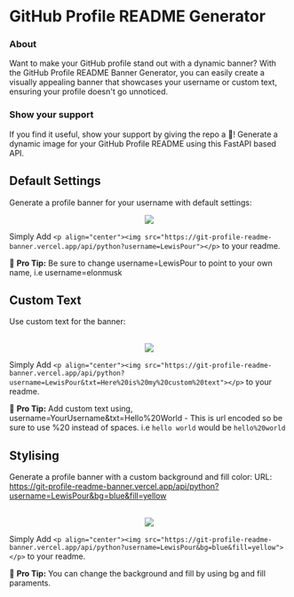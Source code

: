 # GitHub Profile README Generator
### About
<p>Want to make your GitHub profile stand out with a dynamic banner? With the GitHub Profile README Banner Generator, you can easily create a visually appealing banner that showcases your username or custom text, ensuring your profile doesn't go unnoticed.</p>

### Show your support
If you find it useful, show your support by giving the repo a 🌟!
Generate a dynamic image for your GitHub Profile README using this FastAPI based API.

## Default Settings
Generate a profile banner for your username with default settings:
<p align="center"><img src="https://git-profile-readme-banner.vercel.app/api/python?username=LewisPour"></p>

Simply Add ```<p align="center"><img src="https://git-profile-readme-banner.vercel.app/api/python?username=LewisPour"></p>``` to your readme. 
<br>

🚀 **Pro Tip:**  Be sure to change username=LewisPour to point to your own name, i.e username=elonmusk
## Custom Text
Use custom text for the banner:
<br>
<br>
<p align="center"><img src="https://git-profile-readme-banner.vercel.app/api/python?username=LewisPour&txt=Here%20is%20my%20custom%20text"></p>


Simply Add ```<p align="center"><img src="https://git-profile-readme-banner.vercel.app/api/python?username=LewisPour&txt=Here%20is%20my%20custom%20text"></p>``` to your readme. 
<br>

🚀 **Pro Tip:**  Add custom text using, username=YourUsername&txt=Hello%20World - This is url encoded so be sure to use %20 instead of spaces. i.e ```hello world``` would be ```hello%20world```
## Stylising
Generate a profile banner with a custom background and fill color:
URL: https://git-profile-readme-banner.vercel.app/api/python?username=LewisPour&bg=blue&fill=yellow
<br><br>
<p align="center"><img src="https://git-profile-readme-banner.vercel.app/api/python?username=LewisPour&bg=blue&fill=yellow"></p>

Simply Add ```<p align="center"><img src="https://git-profile-readme-banner.vercel.app/api/python?username=LewisPour&bg=blue&fill=yellow"></p>``` to your readme. 
<br>

🚀 **Pro Tip:**  You can change the background and fill by using bg and fill paraments.
